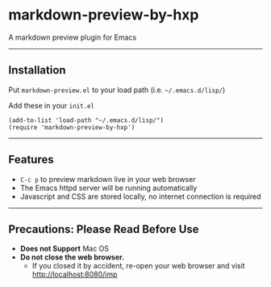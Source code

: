 # markdown-preview-by-hxp #
 A markdown preview plugin for Emacs

---
## Installation ##
Put `markdown-preview.el` to your load path (i.e. `~/.emacs.d/lisp/`)

Add these in your `init.el`
```
(add-to-list 'load-path "~/.emacs.d/lisp/")
(require 'markdown-preview-by-hxp')
```
---

## Features ##
  * `C-c p` to preview markdown live in your web browser
  * The Emacs httpd server will be running automatically
  * Javascript and CSS are stored locally, no internet connection is required
  
---

## Precautions: Please Read Before Use ##
* **Does not Support** Mac OS
* **Do not close the web browser.** 
  * If you closed it by accident, re-open your web browser and visit [http://localhost:8080/imp](http://localhost:8080/imp)
